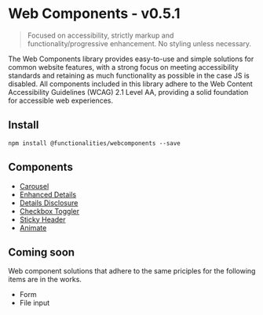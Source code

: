 # Web Components - v0.5.1

> Focused on accessibility, strictly markup and functionality/progressive enhancement. No styling unless necessary.

The Web Components library provides easy-to-use and simple solutions for common website features, with a strong focus on meeting accessibility standards and retaining as much functionality as possible in the case JS is disabled. All components included in this library adhere to the Web Content Accessibility Guidelines (WCAG) 2.1 Level AA, providing a solid foundation for accessible web experiences.

## Install

```
npm install @functionalities/webcomponents --save
```

## Components

- [Carousel](https://github.com/WillYallop/functionalities/tree/main/packages/webcomponents/src/components/carousel)
- [Enhanced Details](https://github.com/WillYallop/functionalities/tree/main/packages/webcomponents/src/components/enhanced-details)
- [Details Disclosure](https://github.com/WillYallop/functionalities/tree/main/packages/webcomponents/src/components/detail-disclosure)
- [Checkbox Toggler](https://github.com/WillYallop/functionalities/tree/main/packages/webcomponents/src/components/checkbox-toggler)
- [Sticky Header](https://github.com/WillYallop/functionalities/tree/main/packages/webcomponents/src/components/sticky-header)
- [Animate](https://github.com/WillYallop/functionalities/tree/main/packages/webcomponents/src/components/animate)

## Coming soon

Web component solutions that adhere to the same priciples for the following items are in the works.

- Form
- File input
